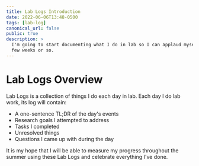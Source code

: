 ```yaml
---
title: Lab Logs Introduction
date: 2022-06-06T13:48-0500
tags: [lab-log]
canonical_url: false
public: true
description: >
  I'm going to start documenting what I do in lab so I can applaud myself every
  few weeks or so.
---
```


# Lab Logs Overview

Lab Logs is a collection of things I do each day in lab. Each day I do lab work,
its log will contain:

- A one-sentence TL;DR of the day's events
- Research goals I attempted to address
- Tasks I completed
- Unresolved things
- Questions I came up with during the day

It is my hope that I will be able to measure my progress throughout the summer
using these Lab Logs and celebrate everything I've done.
